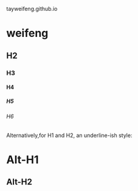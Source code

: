 tayweifeng.github.io
# weifeng
## H2
### H3
#### H4
##### H5
###### H6

Alternatively,for H1 and H2, an underline-ish style:

Alt-H1
=====

Alt-H2
------

